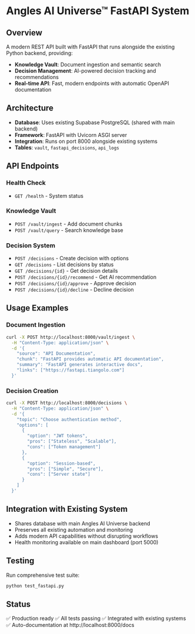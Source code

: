 # Angles AI Universe™ FastAPI System

## Overview
A modern REST API built with FastAPI that runs alongside the existing Python backend, providing:
- **Knowledge Vault**: Document ingestion and semantic search
- **Decision Management**: AI-powered decision tracking and recommendations
- **Real-time API**: Fast, modern endpoints with automatic OpenAPI documentation

## Architecture
- **Database**: Uses existing Supabase PostgreSQL (shared with main backend)
- **Framework**: FastAPI with Uvicorn ASGI server
- **Integration**: Runs on port 8000 alongside existing systems
- **Tables**: `vault`, `fastapi_decisions`, `api_logs`

## API Endpoints

### Health Check
- `GET /health` - System status

### Knowledge Vault
- `POST /vault/ingest` - Add document chunks
- `POST /vault/query` - Search knowledge base

### Decision System  
- `POST /decisions` - Create decision with options
- `GET /decisions` - List decisions by status
- `GET /decisions/{id}` - Get decision details
- `POST /decisions/{id}/recommend` - Get AI recommendation
- `POST /decisions/{id}/approve` - Approve decision
- `POST /decisions/{id}/decline` - Decline decision

## Usage Examples

### Document Ingestion
```bash
curl -X POST http://localhost:8000/vault/ingest \
  -H "Content-Type: application/json" \
  -d '{
    "source": "API Documentation",
    "chunk": "FastAPI provides automatic API documentation",
    "summary": "FastAPI generates interactive docs",
    "links": ["https://fastapi.tiangolo.com"]
  }'
```

### Decision Creation
```bash
curl -X POST http://localhost:8000/decisions \
  -H "Content-Type: application/json" \
  -d '{
    "topic": "Choose authentication method",
    "options": [
      {
        "option": "JWT tokens",
        "pros": ["Stateless", "Scalable"],
        "cons": ["Token management"]
      },
      {
        "option": "Session-based",
        "pros": ["Simple", "Secure"],
        "cons": ["Server state"]
      }
    ]
  }'
```

## Integration with Existing System
- Shares database with main Angles AI Universe backend
- Preserves all existing automation and monitoring
- Adds modern API capabilities without disrupting workflows
- Health monitoring available on main dashboard (port 5000)

## Testing
Run comprehensive test suite:
```bash
python test_fastapi.py
```

## Status
✅ Production ready
✅ All tests passing
✅ Integrated with existing systems
✅ Auto-documentation at http://localhost:8000/docs